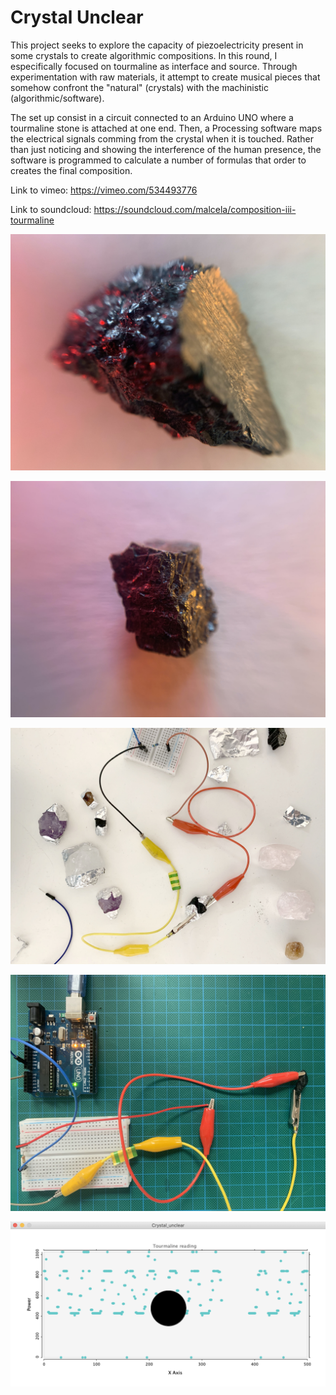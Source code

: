 # Crystal Unclear
This project seeks to explore the capacity of piezoelectricity present in some crystals to create algorithmic compositions. In this round, I especifically focused on tourmaline as interface and source. Through experimentation with raw materials, it attempt to create musical pieces that somehow confront the "natural" (crystals) with the machinistic (algorithmic/software).

The set up consist in a circuit connected to an Arduino UNO where a tourmaline stone is attached at one end. Then, a Processing software maps the electrical signals comming from the crystal when it is touched. Rather than just noticing and showing the interference of the human presence, the software is programmed to calculate a number of formulas that order to creates the final composition.


Link to vimeo: https://vimeo.com/534493776

Link to soundcloud: https://soundcloud.com/malcela/composition-iii-tourmaline




![Alt text](https://github.com/malcela/crystal/blob/main/crystal_unclear_torumaline_10.jpg "Tourmaline")

![Alt text](https://github.com/malcela/crystal/blob/main/crystal_unclear_torumaline_8.jpg "Tourmaline")

![Alt text](https://github.com/malcela/crystal/blob/main/crystal_unclear_torumaline_process_1.jpg "process 1")

![Alt text](https://github.com/malcela/crystal/blob/main/crystal_unclear_torumaline_process_3.jpg "process 2")

![Alt text](https://github.com/malcela/crystal/blob/main/crystal_unclear_comp_III_tourmaline_software%202.jpeg "process 3")






